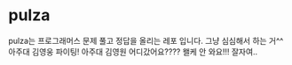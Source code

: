 # pulza
pulza는 프로그래머스 문제 풀고 정답을 올리는 레포 입니다.
그냥 심심해서 하는 거^^
아주대 김영웅 파이팅!
아주대 김영원 어디갔어요???? 왤케 안 와요!!!
잘자여..
